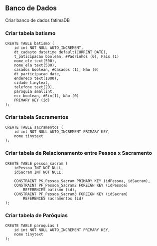 ## Banco de Dados
Criar banco de dados fatimaDB

### Criar tabela batismo
```
CREATE TABLE batismo (
	id int NOT NULL AUTO_INCREMENT,
    dt_cadasto datetime default(CURRENT_DATE),
    t_paticipacao boolean, #Padrinhos (0), Pais (1)
    nome_ele text(500),
    nome_ela text(500),
    casados boolean, #Casados (1), Não (0)
    dt_participacao date,
    endereco text(1000),
    cidade tinytext,
    telefone text(20),
    paroquia smallint,
    ecc boolean, #Sim(1), Não (0)
	PRIMARY KEY (id)
);
```
### Criar tabela Sacramentos
```
CREATE TABLE sacramentos (
	id int NOT NULL AUTO_INCREMENT PRIMARY KEY,
    nome tinytext
);
```

### Criar tabela de Relacionamento entre Pessoa x Sacramento
```
CREATE TABLE pessoa_sacram (
	idPessoa INT NOT NULL,
    idSacram INT NOT NULL,
    
    CONSTRAINT PK_Pessoa_Sacram PRIMARY KEY (idPessoa, idSacram),
    CONSTRAINT PF_Pessoa_Sacram2 FOREIGN KEY (idPessoa)
		REFERENCES batismo (id),
	CONSTRAINT PF_Pessoa_Sacram3 FOREIGN KEY (idSacram)
		REFERENCES sacramentos (id)
);
```
### Criar tabela de Paróquias
```
CREATE TABLE paroquias (
	id int NOT NULL AUTO_INCREMENT PRIMARY KEY,
    nome tinytext
);
```








